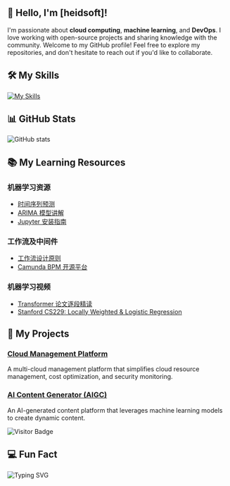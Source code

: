 ## 👋 Hello, I'm [heidsoft]!

I'm passionate about **cloud computing**, **machine learning**, and **DevOps**. I love working with open-source projects and sharing knowledge with the community. Welcome to my GitHub profile! Feel free to explore my repositories, and don't hesitate to reach out if you'd like to collaborate.

## 🛠️ My Skills

[![My Skills](https://skillicons.dev/icons?i=aws,python,docker,kubernetes,linux,gcp,mysql,redis,java,githubactions&theme=light)](https://skillicons.dev)

## 📊 GitHub Stats

![GitHub stats](https://github-readme-stats.vercel.app/api?username=yourusername&show_icons=true&theme=light&count_private=true)

## 📚 My Learning Resources

### 机器学习资源
- [时间序列预测](https://anttihavanko.medium.com/time-series-forecasting-for-prometheus-grafana-with-bigquery-ml-2154f7cd48b5)
- [ARIMA 模型讲解](https://otexts.com/fpp2/arima.html)
- [Jupyter 安装指南](https://jupyter.org/install)

### 工作流及中间件
- [工作流设计原则](https://temporal.io/blog/workflow-engine-principles)
- [Camunda BPM 开源平台](https://github.com/camunda/camunda-bpm-platform/tree/master)

### 机器学习视频
- [Transformer 论文逐段精读](https://www.youtube.com/watch?v=nzqlFIcCSWQ)
- [Stanford CS229: Locally Weighted & Logistic Regression](https://www.youtube.com/watch?v=het9HFqo1TQ)

## 🚀 My Projects

### [Cloud Management Platform](https://github.com/yourusername/cloud-management-platform)
A multi-cloud management platform that simplifies cloud resource management, cost optimization, and security monitoring.

### [AI Content Generator (AIGC)](https://github.com/yourusername/aigc-platform)
An AI-generated content platform that leverages machine learning models to create dynamic content.

![Visitor Badge](https://visitor-badge.laobi.icu/badge?page_id=yourusername.yourusername)

## 💻 Fun Fact

![Typing SVG](https://readme-typing-svg.herokuapp.com?lines=Passionate+about+Cloud+%26+AI;Loves+Open+Source+%26+Collaboration)
